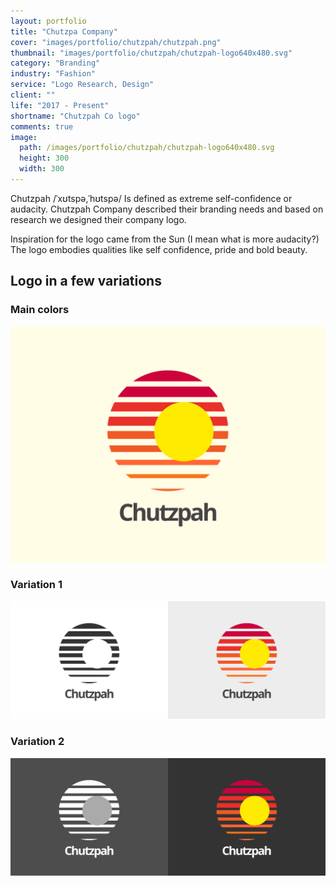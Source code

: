 ```yaml
---
layout: portfolio
title: "Chutzpa Company"
cover: "images/portfolio/chutzpah/chutzpah.png"
thumbnail: "images/portfolio/chutzpah/chutzpah-logo640x480.svg"
category: "Branding"
industry: "Fashion"
service: "Logo Research, Design"
client: ""
life: "2017 - Present"
shortname: "Chutzpah Co logo"
comments: true
image:
  path: /images/portfolio/chutzpah/chutzpah-logo640x480.svg
  height: 300
  width: 300
---
```


Chutzpah /ˈxʊtspə,ˈhʊtspə/ Is defined as extreme self-confidence or audacity. Chutzpah Company described their branding needs and based on research we designed their company logo.

Inspiration for the logo came from the Sun (I mean what is more audacity?) The logo embodies qualities like self confidence, pride and bold beauty.

Logo in a few variations
----------

### Main colors
![main logo](/images/portfolio/chutzpah/chutzpah-logo640x480.svg)
### Variation 1
![main logo v1](/images/portfolio/chutzpah/chutzpah-logo640x480-var1.svg)
### Variation 2
![main logo v2](/images/portfolio/chutzpah/chutzpah-logo640x480-var2.svg)
